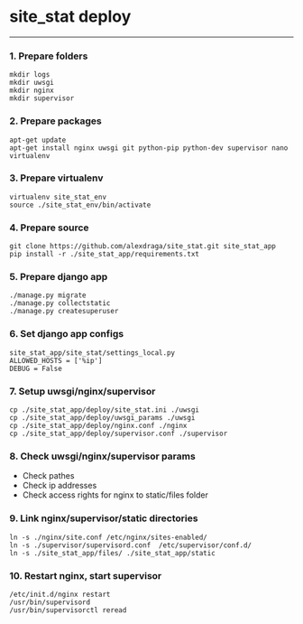# site_stat deploy

***

### 1. Prepare folders
```
mkdir logs
mkdir uwsgi
mkdir nginx
mkdir supervisor
```

### 2. Prepare packages
```
apt-get update
apt-get install nginx uwsgi git python-pip python-dev supervisor nano virtualenv
```

### 3. Prepare virtualenv
```
virtualenv site_stat_env
source ./site_stat_env/bin/activate
```

### 4. Prepare source
```
git clone https://github.com/alexdraga/site_stat.git site_stat_app
pip install -r ./site_stat_app/requirements.txt
```

### 5. Prepare django app
```
./manage.py migrate
./manage.py collectstatic
./manage.py createsuperuser
```

### 6. Set django app configs
```
site_stat_app/site_stat/settings_local.py
ALLOWED_HOSTS = ['%ip']
DEBUG = False
```

### 7. Setup uwsgi/nginx/supervisor
```
cp ./site_stat_app/deploy/site_stat.ini ./uwsgi
cp ./site_stat_app/deploy/uwsgi_params ./uwsgi
cp ./site_stat_app/deploy/nginx.conf ./nginx
cp ./site_stat_app/deploy/supervisor.conf ./supervisor
```

### 8. Check uwsgi/nginx/supervisor params 
- Check pathes
- Check ip addresses
- Check access rights for nginx to static/files folder

### 9. Link nginx/supervisor/static directories
```
ln -s ./nginx/site.conf /etc/nginx/sites-enabled/
ln -s ./supervisor/supervisord.conf  /etc/supervisor/conf.d/
ln -s ./site_stat_app/files/ ./site_stat_app/static
```

### 10. Restart nginx, start supervisor
```
/etc/init.d/nginx restart
/usr/bin/supervisord
/usr/bin/supervisorctl reread
```
